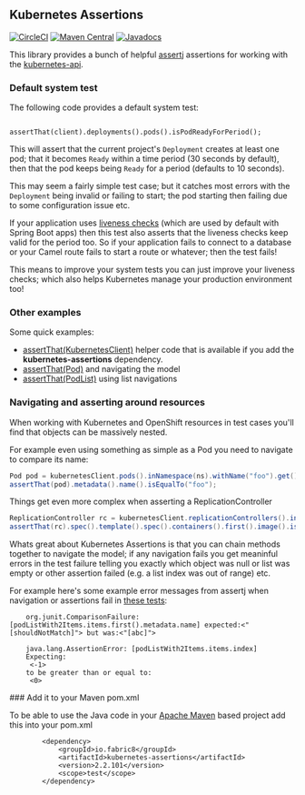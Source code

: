 ## Kubernetes Assertions

[![CircleCI](https://circleci.com/gh/fabric8io/kubernetes-assertions.svg?style=svg)](https://circleci.com/gh/fabric8io/kubernetes-assertions)
[![Maven Central](https://maven-badges.herokuapp.com/maven-central/io.fabric8/kubernetes-assertions/badge.svg?style=flat-square)](https://maven-badges.herokuapp.com/maven-central/io.fabric8/kubernetes-assertions/)
[![Javadocs](http://www.javadoc.io/badge/io.fabric8/kubernetes-assertions.svg?color=blue)](http://www.javadoc.io/doc/io.fabric8/kubernetes-assertions)

This library provides a bunch of helpful [assertj](http://joel-costigliola.github.io/assertj/) assertions for working with the [kubernetes-api](https://github.com/fabric8io/fabric8/tree/master/components/kubernetes-api).

### Default system test

The following code provides a default system test:

```
             assertThat(client).deployments().pods().isPodReadyForPeriod();
```

This will assert that the current project's `Deployment` creates at least one pod; that it becomes `Ready` within a time period (30 seconds by default), then that the pod keeps being `Ready` for a period (defaults to 10 seconds).

This may seem a fairly simple test case; but it catches most errors with the `Deployment` being invalid or failing to start; the pod starting then failing due to some configuration issue etc.

If your application uses [liveness checks](http://kubernetes.io/docs/user-guide/liveness/) (which are used by default with Spring Boot apps) then this test also asserts that the liveness checks keep valid for the period too. So if your application fails to connect to a database or your Camel route fails to start a route or whatever; then the test fails!

This means to improve your system tests you can just improve your liveness checks; which also helps Kubernetes manage your production environment too!

### Other examples

Some quick examples:

* [assertThat(KubernetesClient)](https://github.com/fabric8io/fabric8/blob/master/components/kubernetes-assertions/src/test/java/io/fabric8/kubernetes/assertions/Example.java#L38) helper code that is available if you add the **kubernetes-assertions** dependency.
* [assertThat(Pod)](https://github.com/fabric8io/fabric8/blob/master/components/kubernetes-assertions/src/test/java/io/fabric8/kubernetes/assertions/ExampleTest.java#L49-L50) and navigating the model 
* [assertThat(PodList)](https://github.com/fabric8io/fabric8/blob/master/components/kubernetes-assertions/src/test/java/io/fabric8/kubernetes/assertions/ExampleTest.java#L96-L102) using list navigations

### Navigating and asserting around resources

When working with Kubernetes and OpenShift resources in test cases you'll find that objects can be massively nested. 

For example even using something as simple as a Pod you need to navigate to compare its name:

```java
Pod pod = kubernetesClient.pods().inNamespace(ns).withName("foo").get();
assertThat(pod).metadata().name().isEqualTo("foo");
```

Things get even more complex when asserting a ReplicationController

```java
ReplicationController rc = kubernetesClient.replicationControllers().inNamespace(ns).withName("foo").get();
assertThat(rc).spec().template().spec().containers().first().image().isEqualTo("someDockerImageName");
```

Whats great about Kubernetes Assertions is that you can chain methods together to navigate the model; if any navigation fails you get meaninful errors in the test failure telling you exactly which object was null or list was empty or other assertion failed (e.g. a list index was out of range) etc.

For example here's some example error messages from assertj when navigation or assertions fail in [these tests](https://github.com/fabric8io/fabric8/blob/master/components/kubernetes-assertions/src/test/java/io/fabric8/kubernetes/assertions/ExampleTest.java#L111-L123):

```
    org.junit.ComparisonFailure: [podListWith2Items.items.first().metadata.name] expected:<"[shouldNotMatch]"> but was:<"[abc]">
    
    java.lang.AssertionError: [podListWith2Items.items.index]
    Expecting:
     <-1>
    to be greater than or equal to:
     <0>
```
                                
### Add it to your Maven pom.xml

To be able to use the Java code in your [Apache Maven](http://maven.apache.org/) based project add this into your pom.xml

            <dependency>
                <groupId>io.fabric8</groupId>
                <artifactId>kubernetes-assertions</artifactId>
                <version>2.2.101</version>
                <scope>test</scope>
            </dependency>
